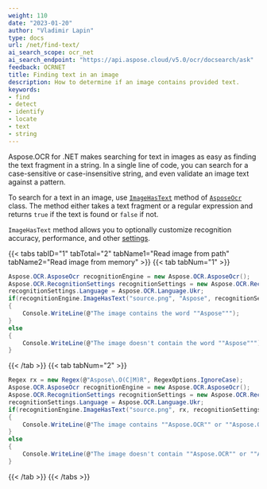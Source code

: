 ```yaml
---
weight: 110
date: "2023-01-20"
author: "Vladimir Lapin"
type: docs
url: /net/find-text/
ai_search_scope: ocr_net
ai_search_endpoint: "https://api.aspose.cloud/v5.0/ocr/docsearch/ask"
feedback: OCRNET
title: Finding text in an image
description: How to determine if an image contains provided text.
keywords:
- find
- detect
- identify
- locate
- text
- string
---
```


Aspose.OCR for .NET makes searching for text in images as easy as finding the text fragment in a string. In a single line of code, you can search for a case-sensitive or case-insensitive string, and even validate an image text against a pattern.

To search for a text in an image, use [`ImageHasText`](https://reference.aspose.com/ocr/net/aspose.ocr/asposeocr/imagehastext/) method of [`AsposeOcr`](https://reference.aspose.com/ocr/net/aspose.ocr/asposeocr/) class. The method either takes a text fragment or a regular expression and returns `true` if the text is found or `false` if not.

`ImageHasText` method allows you to optionally customize recognition accuracy, performance, and other [settings](/ocr/net/recognition-settings-image/).

{{< tabs tabID="1" tabTotal="2" tabName1="Read image from path" tabName2="Read image from memory" >}}
{{< tab tabNum="1" >}}
```csharp
Aspose.OCR.AsposeOcr recognitionEngine = new Aspose.OCR.AsposeOcr();
Aspose.OCR.RecognitionSettings recognitionSettings = new Aspose.OCR.RecognitionSettings();
recognitionSettings.Language = Aspose.OCR.Language.Ukr;
if(recognitionEngine.ImageHasText("source.png", "Aspose", recognitionSettings))
{
	Console.WriteLine(@"The image contains the word ""Aspose""");
}
else
{
	Console.WriteLine(@"The image doesn't contain the word ""Aspose""");
}
```
{{< /tab >}}
{{< tab tabNum="2" >}}
```csharp
Regex rx = new Regex(@"Aspose\.O(C|M)R", RegexOptions.IgnoreCase);
Aspose.OCR.AsposeOcr recognitionEngine = new Aspose.OCR.AsposeOcr();
Aspose.OCR.RecognitionSettings recognitionSettings = new Aspose.OCR.RecognitionSettings();
recognitionSettings.Language = Aspose.OCR.Language.Ukr;
if(recognitionEngine.ImageHasText("source.png", rx, recognitionSettings))
{
	Console.WriteLine(@"The image contains ""Aspose.OCR"" or ""Aspose.OMR""");
}
else
{
	Console.WriteLine(@"The image doesn't contain ""Aspose.OCR"" or ""Aspose.OMR""");
}
```
{{< /tab >}}
{{< /tabs >}}
